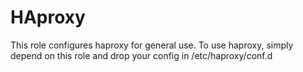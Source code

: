 # HAproxy

This role configures haproxy for general use. To use haproxy, simply depend on this role and drop your config in /etc/haproxy/conf.d
